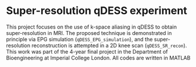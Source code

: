 # Super-resolution qDESS experiment

This project focuses on the use of k-space aliasing in qDESS to obtain super-resolution in MRI. The proposed technique is demonstrated in principle via EPG simulation (`qDESS_EPG_simulation`), and the super-resolution reconstruction is attempted in a 2D knee scan (`qDESS_SR_recon`). This work was part of the 4-year final project in the Department of Bioengineering at Imperial College London. All codes are written in MATLAB

